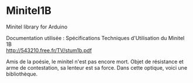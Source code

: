 # Minitel1B
Minitel library for Arduino

Documentation utilisée : Spécifications Techniques d'Utilisation du Minitel 1B<br>
http://543210.free.fr/TV/stum1b.pdf

Amis de la poésie, le minitel n'est pas encore mort. Objet de résistance et arme de contestation, sa lenteur est sa force. Dans cette optique, voici une bibliothèque.

